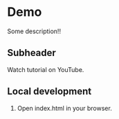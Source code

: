 # Demo
Some description!!

## Subheader

Watch tutorial on YouTube.

## Local development

1. Open index.html in your browser.